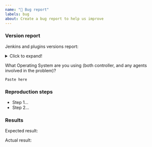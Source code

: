 ```yaml
---
name: "🐛 Bug report"
labels: bug
about: Create a bug report to help us improve
---
```


<!--
SECURITY ISSUES:
Never report security issues on GitHub or other public channels (Gitter/Twitter/etc.)
Follow these instruction to report security issues: https://www.jenkins.io/security/#reporting-vulnerabilities
-->

### Version report

Jenkins and plugins versions report:

<details>
  <summary>Click to expand!</summary>

<!-- paste below the version report from https://www.jenkins.io/doc/book/system-administration/diagnosing-errors/#how-to-report-a-bug -->

```
Copy/paste here....
```

</details>

What Operating System are you using (both controller, and any agents involved in the problem)?

```
Paste here
```

### Reproduction steps

<!--
- Write bullet-point reproduction steps.
- Be explicit about any relevant configuration, jobs, build history, user accounts, etc., redacting confidential information as needed.
- The best reproduction steps start with a clean Jenkins install, perhaps a `docker run` command if possible.
- Use screenshots where appropriate, copy textual output otherwise. When in doubt, do both.
- Include relevant logs, debug if needed - https://www.jenkins.io/doc/book/system-administration/viewing-logs/
-->

- Step 1...
- Step 2...

### Results

Expected result:

<!-- What was your expected result? -->

Actual result:

<!-- What was the actual result? -->
